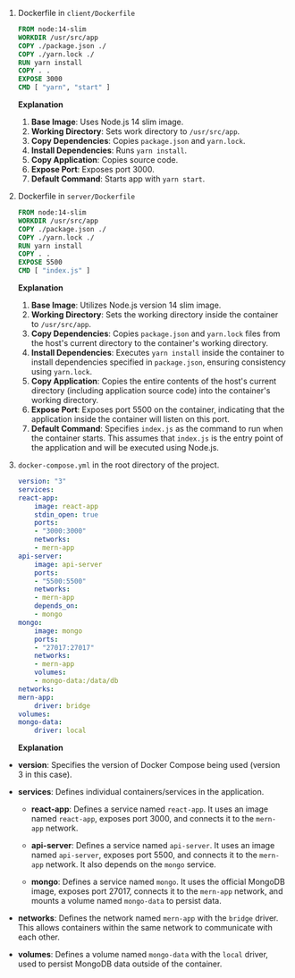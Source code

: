 1. Dockerfile in  ``` client/Dockerfile ```
    ```Dockerfile 
    FROM node:14-slim
    WORKDIR /usr/src/app 
    COPY ./package.json ./ 
    COPY ./yarn.lock ./ 
    RUN yarn install 
    COPY . . 
    EXPOSE 3000 
    CMD [ "yarn", "start" ] 
    ```
    <b>Explanation</b>
    1. **Base Image**: Uses Node.js 14 slim image.
    2. **Working Directory**: Sets work directory to `/usr/src/app`.
    3. **Copy Dependencies**: Copies `package.json` and `yarn.lock`.
    4. **Install Dependencies**: Runs `yarn install`.
    5. **Copy Application**: Copies source code.
    6. **Expose Port**: Exposes port 3000.
    7. **Default Command**: Starts app with `yarn start`.

2. Dockerfile in ``` server/Dockerfile ``` 
    ```Dockerfile 
    FROM node:14-slim
    WORKDIR /usr/src/app
    COPY ./package.json ./
    COPY ./yarn.lock ./
    RUN yarn install
    COPY . .
    EXPOSE 5500
    CMD [ "index.js" ] 
    ```
    <b>Explanation</b>
    1. **Base Image**: Utilizes Node.js version 14 slim image.
    2. **Working Directory**: Sets the working directory inside the container to `/usr/src/app`.
    3. **Copy Dependencies**: Copies `package.json` and `yarn.lock` files from the host's current directory to the container's working directory.
    4. **Install Dependencies**: Executes `yarn install` inside the container to install dependencies specified in `package.json`, ensuring consistency using `yarn.lock`.
    5. **Copy Application**: Copies the entire contents of the host's current directory (including application source code) into the container's working directory.
    6. **Expose Port**: Exposes port 5500 on the container, indicating that the application inside the container will listen on this port.
    7. **Default Command**: Specifies `index.js` as the command to run when the container starts. This assumes that `index.js` is the entry point of the application and will be executed using Node.js.

3. ``` docker-compose.yml ``` in the root directory of the project.
    ```yaml
    version: "3"
    services:
    react-app:
        image: react-app
        stdin_open: true
        ports: 
        - "3000:3000"
        networks:
        - mern-app
    api-server:
        image: api-server
        ports:
        - "5500:5500"
        networks:
        - mern-app
        depends_on:
        - mongo
    mongo:
        image: mongo
        ports:
        - "27017:27017"
        networks:
        - mern-app
        volumes:
        - mongo-data:/data/db
    networks:
    mern-app:
        driver: bridge
    volumes:
    mongo-data:
        driver: local
    ```
    <b>Explanation</b>
  - **version**: Specifies the version of Docker Compose being used (version 3 in this case).
  
  - **services**: Defines individual containers/services in the application.
  
    - **react-app**: Defines a service named `react-app`. It uses an image named `react-app`, exposes port 3000, and connects it to the `mern-app` network.
  
    - **api-server**: Defines a service named `api-server`. It uses an image named `api-server`, exposes port 5500, and connects it to the `mern-app` network. It also depends on the `mongo` service.
  
    - **mongo**: Defines a service named `mongo`. It uses the official MongoDB image, exposes port 27017, connects it to the `mern-app` network, and mounts a volume named `mongo-data` to persist data.
  
  - **networks**: Defines the network named `mern-app` with the `bridge` driver. This allows containers within the same network to communicate with each other.
  
  - **volumes**: Defines a volume named `mongo-data` with the `local` driver, used to persist MongoDB data outside of the container.
